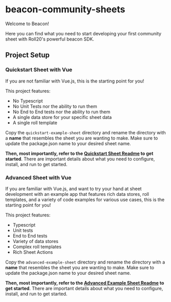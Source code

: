 # beacon-community-sheets

Welcome to Beacon!

Here you can find what you need to start developing your first community sheet with Roll20's powerful beacon SDK.

## Project Setup

### Quickstart Sheet with Vue

If you are not familiar with Vue.js, this is the starting point for you!

This project features:
* No Typescript
* No Unit Tests nor the ability to run them
* No End to End tests nor the ability to run them
* A single data store for your specific sheet data
* A single roll template

Copy the `quickstart-example-sheet` directory and rename the directory with a **name** that resembles the sheet you are wanting to make. Make sure to update the package.json name to your desired sheet name.

<b>Then, most importantly, refer to the [Quickstart Sheet Readme](sheets/quickstart-example-sheet/README.md) to get started</b>. There are important details about what you need to configure, install, and run to get started.

### Advanced Sheet with Vue

If you are familiar with Vue.js, and want to try your hand at sheet development with an example app that features rich data stores, roll templates, and a variety of code examples for various use cases, this is the starting point for you!

This project features:
* Typescript
* Unit tests
* End to End tests
* Variety of data stores
* Complex roll templates
* Rich Sheet Actions

Copy the `advanced-example-sheet` directory and rename the directory with a **name** that resembles the sheet you are wanting to make. Make sure to update the package.json name to your desired sheet name. 

<b>Then, most importantly, refer to the [Advanced Example Sheet Readme](sheets/advanced-example-sheet/README.md) to get started</b>. There are important details about what you need to configure, install, and run to get started.
